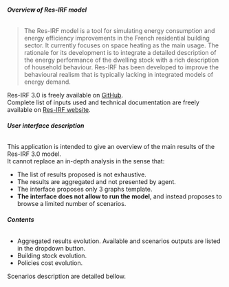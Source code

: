 
###### **Overview of Res-IRF model**

> The Res-IRF model is a tool for simulating energy consumption and energy efficiency improvements in the French
residential building sector. It currently focuses on space heating as the main usage. The rationale for its development
is to integrate a detailed description of the energy performance of the dwelling stock with a rich description of
household behaviour. Res-IRF has been developed to improve the behavioural realism that is typically lacking in
integrated models of energy demand. 

Res-IRF 3.0 is freely available on [GitHub](https://github.com/lucas-vivier/Res-IRF).   
Complete list of inputs used and technical documentation are freely available on 
[Res-IRF website](https://lucas-vivier.github.io/Res-IRF/).

###### **User interface description**

This application is intended to give an overview of the main results of the Res-IRF 3.0 model.  
It cannot replace an in-depth analysis in the sense that:

- The list of results proposed is not exhaustive.
- The results are aggregated and not presented by agent.
- The interface proposes only 3 graphs template.
- **The interface does not allow to run the model**, and instead proposes to browse a limited number of scenarios.

###### **Contents**

- Aggregated results evolution. Available and scenarios outputs are listed in the dropdown button.
- Building stock evolution. 
- Policies cost evolution.

Scenarios description are detailed bellow.